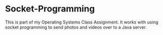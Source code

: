# Socket-Programming
This is part of my Operating Systems Class Assignment. 
It works with using socket programming to send photos and videos over to 
a Java server.
